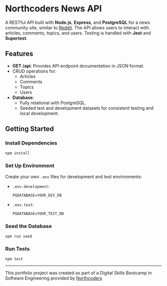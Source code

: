 # Northcoders News API

A RESTful API built with **Node.js**, **Express**, and **PostgreSQL** for a news community site, similar to [Reddit](https://www.reddit.com). The API allows users to interact with articles, comments, topics, and users. 
Testing is handled with **Jest** and **Supertest**.

## Features
- **GET /api**: Provides API endpoint documentation in JSON format.
- CRUD operations for:
  - Articles
  - Comments
  - Topics
  - Users
- **Database**:
  - Fully relational with PostgreSQL.
  - Seeded test and development datasets for consistent testing and local development.

## Getting Started
### Install Dependencies
```
npm install
```

### Set Up Environment
Create your own `.env` files for development and test environments:
- `.env.development`:
  ```
  PGDATABASE=YOUR_DEV_DB
  ```
- `.env.test`:
  ```
  PGDATABASE=YOUR_TEST_DB
  ```

### Seed the Database
```
npm run seed
```

### Run Tests
```
npm test
```

--- 

This portfolio project was created as part of a Digital Skills Bootcamp in Software Engineering provided by [Northcoders](https://northcoders.com/)
